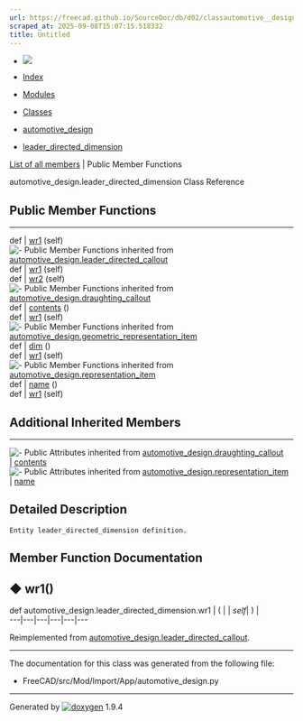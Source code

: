 ```yaml
---
url: https://freecad.github.io/SourceDoc/db/d02/classautomotive__design_1_1leader__directed__dimension.html
scraped_at: 2025-09-08T15:07:15.518332
title: Untitled
---
```


  * [ ![](https://www.freecad.org/svg/logo-freecad.svg) ](https://freecadweb.org "FreeCAD")
  * [Index](../../index.html "Index")
  * [Modules](../../modules.html "Modules list")
  * [Classes](../../annotated.html "Annotated list")

  * [automotive_design](../../d4/ddf/namespaceautomotive__design.html)
  * [leader_directed_dimension](../../db/d02/classautomotive__design_1_1leader__directed__dimension.html)

[List of all members](../../d4/d8f/classautomotive__design_1_1leader__directed__dimension-members.html) | Public Member Functions

automotive_design.leader_directed_dimension Class Reference

##  Public Member Functions  
  
---  
def | [wr1](../../db/d02/classautomotive__design_1_1leader__directed__dimension.html#a45b1d7f455b32b238444d696024610c3) (self)  
![-](../../closed.png) Public Member Functions inherited from
[automotive_design.leader_directed_callout](../../d7/da1/classautomotive__design_1_1leader__directed__callout.html)  
def | [wr1](../../d7/da1/classautomotive__design_1_1leader__directed__callout.html#a73681663d1b743fada7a58feb9717fb7) (self)  
def | [wr2](../../d7/da1/classautomotive__design_1_1leader__directed__callout.html#ad498cf1a839a7bb7dce58606948d65ec) (self)  
![-](../../closed.png) Public Member Functions inherited from
[automotive_design.draughting_callout](../../d4/de1/classautomotive__design_1_1draughting__callout.html)  
def | [contents](../../d4/de1/classautomotive__design_1_1draughting__callout.html#acf617c2d544e2d30f0955d729b44621e) ()  
def | [wr1](../../d4/de1/classautomotive__design_1_1draughting__callout.html#a28ae66d147cee76341c7723dc97c5199) (self)  
![-](../../closed.png) Public Member Functions inherited from
[automotive_design.geometric_representation_item](../../de/d5e/classautomotive__design_1_1geometric__representation__item.html)  
def | [dim](../../de/d5e/classautomotive__design_1_1geometric__representation__item.html#aef245618450610e88788dcaea46ad742) ()  
def | [wr1](../../de/d5e/classautomotive__design_1_1geometric__representation__item.html#a9677d2be5fc5c7c8ccb6819380198bbc) (self)  
![-](../../closed.png) Public Member Functions inherited from
[automotive_design.representation_item](../../d3/d20/classautomotive__design_1_1representation__item.html)  
def | [name](../../d3/d20/classautomotive__design_1_1representation__item.html#a33b5812d92aa0d107b4fd4274c17b9d9) ()  
def | [wr1](../../d3/d20/classautomotive__design_1_1representation__item.html#af350c19fc5e5763d4991494a99d979ed) (self)  
  
##  Additional Inherited Members  
  
---  
![-](../../closed.png) Public Attributes inherited from
[automotive_design.draughting_callout](../../d4/de1/classautomotive__design_1_1draughting__callout.html)  
|
[contents](../../d4/de1/classautomotive__design_1_1draughting__callout.html#a49273f8ccce6bae275a653e269e984fe)  
![-](../../closed.png) Public Attributes inherited from
[automotive_design.representation_item](../../d3/d20/classautomotive__design_1_1representation__item.html)  
|
[name](../../d3/d20/classautomotive__design_1_1representation__item.html#a3d48fe912053adaf5f187b606fa81c87)  
  
## Detailed Description

    
    
    Entity leader_directed_dimension definition.

## Member Function Documentation

## ◆ wr1()

def automotive_design.leader_directed_dimension.wr1  | ( |  | _self_| ) |   
---|---|---|---|---|---  
  
Reimplemented from
[automotive_design.leader_directed_callout](../../d7/da1/classautomotive__design_1_1leader__directed__callout.html#a73681663d1b743fada7a58feb9717fb7).

* * *

The documentation for this class was generated from the following file:

  * FreeCAD/src/Mod/Import/App/automotive_design.py

* * *

Generated by
[![doxygen](../../doxygen.svg)](https://www.doxygen.org/index.html) 1.9.4

